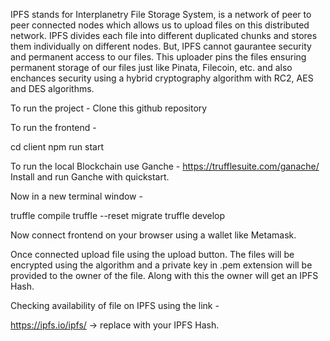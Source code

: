 IPFS stands for Interplanetry File Storage System, is a network of peer to peer connected nodes which allows us to upload files on this distributed network.
IPFS divides each file into different duplicated chunks and stores them individually on different nodes.
But, IPFS cannot gaurantee security and permanent access to our files.
This uploader pins the files ensuring permanent storage of our files just like Pinata, Filecoin, etc. and also enchances security using a hybrid cryptography algorithm with RC2, AES and DES algorithms.

To run the project - 
Clone this github repository

To run the frontend - 

cd client
npm run start

To run the local Blockchain use Ganche - https://trufflesuite.com/ganache/
Install and run Ganche with quickstart.

Now in a new terminal window -

truffle compile
truffle --reset migrate
truffle develop

Now connect frontend on your browser using a wallet like Metamask.

Once connected upload file using the upload button.
The files will be encrypted using the algorithm and a private key in .pem extension will be provided to the owner of the file.
Along with this the owner will get an IPFS Hash.

Checking availability of file on IPFS using the link -

https://ipfs.io/ipfs/<CID>
-> replace <CID> with your IPFS Hash.
